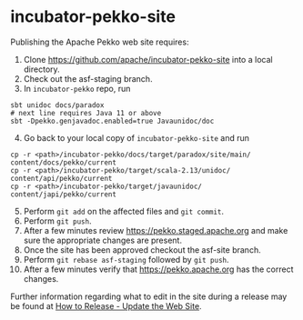 # incubator-pekko-site

Publishing the Apache Pekko web site requires:

1. Clone https://github.com/apache/incubator-pekko-site into a local directory.
2. Check out the asf-staging branch.
3. In `incubator-pekko` repo, run
```
sbt unidoc docs/paradox
# next line requires Java 11 or above
sbt -Dpekko.genjavadoc.enabled=true Javaunidoc/doc 
```
4. Go back to your local copy of `incubator-pekko-site` and run
```
cp -r <path>/incubator-pekko/docs/target/paradox/site/main/ content/docs/pekko/current
cp -r <path>/incubator-pekko/target/scala-2.13/unidoc/ content/api/pekko/current
cp -r <path>/incubator-pekko/target/javaunidoc/ content/japi/pekko/current
```
5. Perform `git add` on the affected files and `git commit`.
6. Perform `git push`.
7. After a few minutes review https://pekko.staged.apache.org and make sure the appropriate changes are present.
8. Once the site has been approved checkout the asf-site branch.
9. Perform `git rebase asf-staging` followed by `git push`.
10. After a few minutes verify that https://pekko.apache.org has the correct changes.

Further information regarding what to edit in the site during a release may be found at
[How to Release - Update the Web Site](https://cwiki.apache.org/confluence/display/FLUME/How+to+Release#HowtoRelease-Updatethewebsite).

